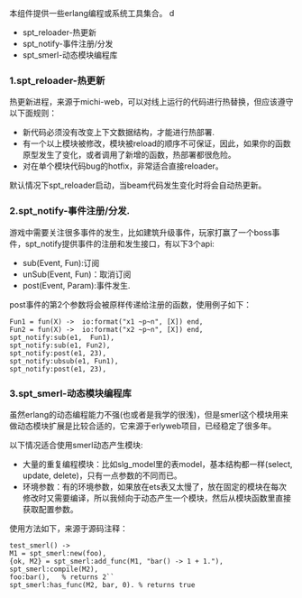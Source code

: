 本组件提供一些erlang编程或系统工具集合。
d
* spt_reloader-热更新
* spt_notify-事件注册/分发
* spt_smerl-动态模块编程库

### 1.spt_reloader-热更新

热更新进程，来源于michi-web，可以对线上运行的代码进行热替换，但应该遵守以下面规则：

* 新代码必须没有改变上下文数据结构，才能进行热部署.
* 有一个以上模块被修改，模块被reload的顺序不可保证，因此，如果你的函数原型发生了变化，或者调用了新增的函数，热部署都很危险。
* 对在单个模块代码bug的hotfix，非常适合直接reloader。

默认情况下spt_reloader启动，当beam代码发生变化时将会自动热更新。

### 2.spt_notify-事件注册/分发.

游戏中需要关注很多事件的发生，比如建筑升级事件，玩家打赢了一个boss事件，spt_notify提供事件的注册和发生接口，有以下3个api:

* sub(Event, Fun):订阅
* unSub(Event, Fun)：取消订阅
* post(Event, Param):事件发生.

post事件的第2个参数将会被原样传递给注册的函数，使用例子如下：

    Fun1 = fun(X) ->  io:format("x1 ~p~n", [X]) end,
    Fun2 = fun(X) ->  io:format("x2 ~p~n", [X]) end,
    spt_notify:sub(e1,  Fun1),
    spt_notify:sub(e1, Fun2),
    spt_notify:post(e1, 23),
    spt_notify:ubsub(e1, Fun1),
    spt_notify:post(e1, 23),


### 3.spt_smerl-动态模块编程库

虽然erlang的动态编程能力不强(也或者是我学的很浅)，但是smerl这个模块用来做动态模块扩展是比较合适的，它来源于erlyweb项目，已经稳定了很多年。

以下情况适合使用smerl动态产生模块:

* 大量的重复编程模块：比如slg_model里的表model，基本结构都一样(select, update, delete)，只有一点参数的不同而已。
* 环境参数：有的环境参数，如果放在ets表又太慢了，放在固定的模块在每次修改时又需要编译，所以我倾向于动态产生一个模块，然后从模块函数里直接获取配置参数。

使用方法如下，来源于源码注释：

    test_smerl() ->
    M1 = spt_smerl:new(foo),
    {ok, M2} = spt_smerl:add_func(M1, "bar() -> 1 + 1."),
    spt_smerl:compile(M2),
    foo:bar(),   % returns 2``
    spt_smerl:has_func(M2, bar, 0). % returns true

